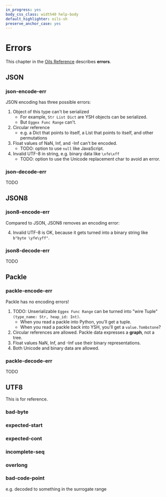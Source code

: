 ```yaml
---
in_progress: yes
body_css_class: width40 help-body
default_highlighter: oils-sh
preserve_anchor_case: yes
---
```


Errors
======

This chapter in the [Oils Reference](index.html) describes **errors**.

<div id="toc">
</div>


## JSON

### json-encode-err

JSON encoding has three possible errors:

1. Object of this type can't be serialized
   - For example, `Str List Dict` are YSH objects can be serialized.
   - But `Eggex Func Range` can't.
1. Circular reference
   - e.g. a Dict that points to itself, a List that points to itself, and other
     permutations
1. Float values of NaN, Inf, and -Inf can't be encoded.
   - TODO: option to use `null` like JavaScript.
1. Invalid UTF-8 in string, e.g. binary data like `\xfe\xff`
   - TODO: option to use the Unicode replacement char to avoid an error.

### json-decode-err

TODO

## JSON8

### json8-encode-err

Compared to JSON, JSON8 removes an encoding error:

4. Invalid UTF-8 is OK, because it gets turned into a binary string like
   `b"byte \yfe\yff"`.

### json8-decode-err

TODO

## Packle

### packle-encode-err

Packle has no encoding errors!

1. TODO: Unserializable `Eggex Func Range` can be turned into "wire Tuple"
   `(type_name: Str, heap_id: Int)`.
   - When you read a packle into Python, you'll get a tuple.
   - When you read a packle back into YSH, you'll get a `value.Tombstone`?
1. Circular references are allowed.  Packle data expresses a **graph**, not a
   tree.
1. Float values NaN, Inf, and -Inf use their binary representations.
1. Both Unicode and binary data are allowed.

### packle-decode-err

TODO

## UTF8

This is for reference.

### bad-byte   

### expected-start   

### expected-cont

### incomplete-seq   

### overlong

### bad-code-point

e.g. decoded to something in the surrogate range

